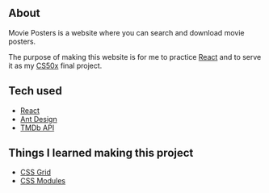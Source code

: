 ## About

Movie Posters is a website where you can search and download movie posters.

The purpose of making this website is for me to practice [React](https://reactjs.org) and to serve it as my [CS50x](https://www.edx.org/course/cs50s-introduction-to-computer-science) final project.

## Tech used

* [React](https://reactjs.org)
* [Ant Design](https://ant.design)
* [TMDb API](https://www.themoviedb.org/documentation/api)

## Things I learned making this project

* [CSS Grid](https://cssgrid.io)
* [CSS Modules](https://create-react-app.dev/docs/adding-a-css-modules-stylesheet)

